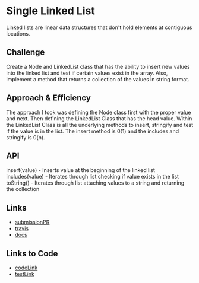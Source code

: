 # Single Linked List
Linked lists are linear data structures that don't hold elements at contiguous locations.

## Challenge
Create a Node and LinkedList class that has the ability to insert new values into the linked list and test if certain values exist in the array. Also, implement a method that returns a collection of the values in string format.

## Approach & Efficiency
The approach I took was defining the Node class first with the proper value and next. Then defining the LinkedList Class that has the head value. Within the LinkedList Class is all the underlying methods to insert, stringify and test if the value is in the list. The insert method is 0(1) and the includes and stringify is 0(n).

## API
insert(value) - Inserts value at the beginning of the linked list
includes(value) - Iterates through list checking if value exists in the list
toString() - Iterates through list attaching values to a string and returning the collection

## Links
* [submissionPR](https://github.com/trevorthompson-401-advanced-javascript/data-structures-and-algorithms/pull/5)
* [travis](https://travis-ci.com/trevorthompson-401-advanced-javascript/data-structures-and-algorithms/builds/144070892)
* [docs](/docs)

## Links to Code
* [codeLink](linked-list.js)
* [testLink](/__tests__/linked-list.test.js)
